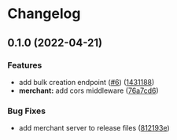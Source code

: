 # Changelog

## 0.1.0 (2022-04-21)


### Features

* add bulk creation endpoint ([#6](https://github.com/virto-network/virto-apis/issues/6)) ([1431188](https://github.com/virto-network/virto-apis/commit/1431188863dbc9cbde447e19d184d2c7f591f54b))
* **merchant:** add cors middleware ([76a7cd6](https://github.com/virto-network/virto-apis/commit/76a7cd6526e6539a9a9fbbdb97e1e274a056ff70))


### Bug Fixes

* add merchant server to release files ([812193e](https://github.com/virto-network/virto-apis/commit/812193eeb40fbd003b49f4841e1a4dfa68144e49))
